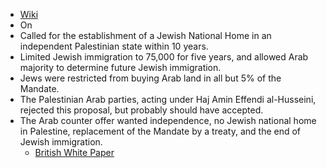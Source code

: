 - [Wiki](https://en.wikipedia.org/wiki/White_Paper_of_1939)
- On
- Called for the establishment of a Jewish National Home in an independent Palestinian state within 10 years.
- Limited Jewish immigration to 75,000 for five years, and allowed Arab majority to determine future Jewish immigration.
- Jews were restricted from buying Arab land in all but 5% of the Mandate.
- The Palestinian Arab parties, acting under Haj Amin Effendi al-Husseini, rejected this proposal, but probably should have accepted.
- The Arab counter offer wanted independence, no Jewish national home in Palestine, replacement of the Mandate by a treaty, and the end of Jewish immigration.
	- [British White Paper](https://avalon.law.yale.edu/20th_century/brwh1939.asp)